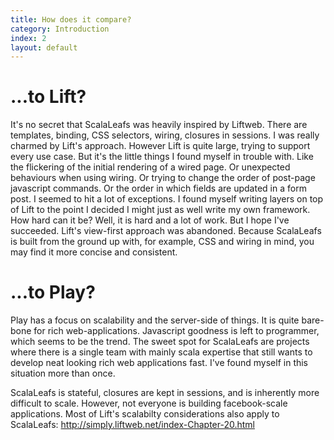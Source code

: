 ```yaml
---
title: How does it compare?
category: Introduction
index: 2
layout: default
---
```


# ...to Lift?

It's no secret that ScalaLeafs was heavily inspired by Liftweb. There are templates, binding, CSS selectors, wiring, closures in sessions. I was really charmed by Lift's approach. However Lift is quite large, trying to support every use case. But it's the little things I found myself in trouble with. Like the flickering of the initial rendering of a wired page. Or unexpected behaviours when using wiring. Or trying to change the order of post-page javascript commands. Or the order in which fields are updated in a form post. I seemed to hit a lot of exceptions. I found myself writing layers on top of Lift to the point I decided I might just as well write my own framework. How hard can it be? Well, it is hard and a lot of work. But I hope I've succeeded. Lift's view-first approach was abandoned. Because ScalaLeafs is built from the ground up with, for example, CSS and wiring in mind, you may find it more concise and consistent.

# ...to Play?

Play has a focus on scalability and the server-side of things. It is quite bare-bone for rich web-applications. Javascript goodness is left to programmer, which seems to be the trend. The sweet spot for ScalaLeafs are projects where there is a single team with mainly scala expertise that still wants to develop neat looking rich web applications fast. I've found myself in this situation more than once.

ScalaLeafs is stateful, closures are kept in sessions, and is inherently more difficult to scale. However, not everyone is building facebook-scale applications. Most of Lift's scalabilty considerations also apply to ScalaLeafs: http://simply.liftweb.net/index-Chapter-20.html

